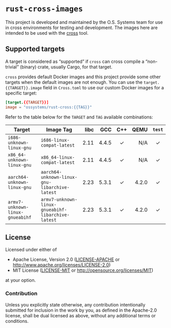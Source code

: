 # `rust-cross-images`

This project is developed and maintained by the O.S. Systems team for use in
cross environments for testing and development. The images here are intended
to be used with the [cross][cross] tool.

## Supported targets

A target is considered as “supported” if `cross` can cross compile a
“non-trivial” (binary) crate, usually Cargo, for that target.

`cross` provides default Docker images and this project provide some other
targets when the default images are not enough. You can use the
`target.{{TARGET}}.image` field in `Cross.toml` to use our custom Docker images
for a specific target:

``` toml
[target.{{TARGET}}]
image = "ossystems/rust-cross:{{TAG}}"
```

Refer to the table below for the `TARGET` and `TAG` available combinations:

| Target                           | Image Tag                                         |  libc  |   GCC   | C++ | QEMU  | `test` |
|----------------------------------|---------------------------------------------------|-------:|--------:|:---:|------:|:------:|
| `i686-unknown-linux-gnu`         | `i686-linux-compat-latest`                        | 2.11   | 4.4.5   | ✓   | N/A   |   ✓    |
| `x86_64-unknown-linux-gnu`       | `x86_64-linux-compat-latest`                      | 2.11   | 4.4.5   | ✓   | N/A   |   ✓    |
| `aarch64-unknown-linux-gnu`      | `aarch64-unknown-linux-gnu-libarchive-latest`     | 2.23   | 5.3.1   | ✓   | 4.2.0 |   ✓    |
| `armv7-unknown-linux-gnueabihf`  | `armv7-unknown-linux-gnueabihf-libarchive-latest` | 2.23   | 5.3.1   | ✓   | 4.2.0 |   ✓    |

## License

Licensed under either of

- Apache License, Version 2.0 ([LICENSE-APACHE](LICENSE-APACHE) or
  http://www.apache.org/licenses/LICENSE-2.0)
- MIT License ([LICENSE-MIT](LICENSE-MIT) or http://opensource.org/licenses/MIT)

at your option.

### Contribution

Unless you explicitly state otherwise, any contribution intentionally submitted
for inclusion in the work by you, as defined in the Apache-2.0 license, shall be
dual licensed as above, without any additional terms or conditions.

[cross]: https://github.com/rust-embedded/cross
